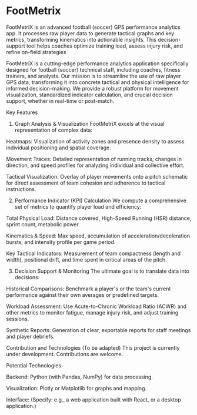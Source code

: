 # FootMetrix
FootMetriX is an advanced football (soccer) GPS performance analytics app. It processes raw player data to generate tactical graphs and key metrics, transforming kinematics into actionable insights. This decision-support tool helps coaches optimize training load, assess injury risk, and refine on-field strategies

FootMetriX is a cutting-edge performance analytics application specifically designed for football (soccer) technical staff, including coaches, fitness trainers, and analysts. Our mission is to streamline the use of raw player GPS data, transforming it into concrete tactical and physical intelligence for informed decision-making. We provide a robust platform for movement visualization, standardized indicator calculation, and crucial decision support, whether in real-time or post-match.

Key Features
1. Graph Analysis & Visualization
FootMetriX excels at the visual representation of complex data:

Heatmaps: Visualization of activity zones and presence density to assess individual positioning and spatial coverage.

Movement Traces: Detailed representation of running tracks, changes in direction, and speed profiles for analyzing individual and collective effort.

Tactical Visualization: Overlay of player movements onto a pitch schematic for direct assessment of team cohesion and adherence to tactical instructions.

2. Performance Indicator (KPI) Calculation
We compute a comprehensive set of metrics to quantify player load and efficiency:

Total Physical Load: Distance covered, High-Speed Running (HSR) distance, sprint count, metabolic power.

Kinematics & Speed: Max speed, accumulation of acceleration/deceleration bursts, and intensity profile per game period.

Key Tactical Indicators: Measurement of team compactness (length and width), positional drift, and time spent in critical areas of the pitch.

3. Decision Support & Monitoring
The ultimate goal is to translate data into decisions:

Historical Comparisons: Benchmark a player's or the team's current performance against their own averages or predefined targets.

Workload Assessment: Use Acute-to-Chronic Workload Ratio (ACWR) and other metrics to monitor fatigue, manage injury risk, and adjust training sessions.

Synthetic Reports: Generation of clear, exportable reports for staff meetings and player debriefs.

Contribution and Technologies (To be adapted)
This project is currently under development. Contributions are welcome.

Potential Technologies:

Backend: Python (with Pandas, NumPy) for data processing.

Visualization: Plotly or Matplotlib for graphs and mapping.

Interface: (Specify: e.g., a web application built with React, or a desktop application.)
